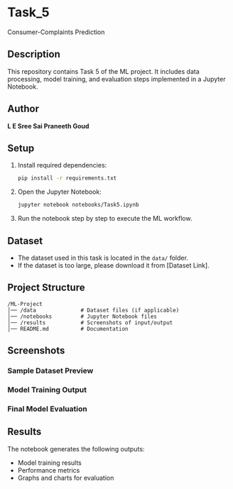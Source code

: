 # Task_5
Consumer-Complaints Prediction
## Description

This repository contains Task 5 of the ML project. It includes data processing, model training, and evaluation steps implemented in a Jupyter Notebook.

## Author

**L E Sree Sai Praneeth Goud**

## Setup

1. Install required dependencies:
   ```sh
   pip install -r requirements.txt
   ```
2. Open the Jupyter Notebook:
   ```sh
   jupyter notebook notebooks/Task5.ipynb
   ```
3. Run the notebook step by step to execute the ML workflow.

## Dataset

- The dataset used in this task is located in the `data/` folder.
- If the dataset is too large, please download it from [Dataset Link].

## Project Structure

```
/ML-Project
│── /data              # Dataset files (if applicable)
│── /notebooks         # Jupyter Notebook files
│── /results           # Screenshots of input/output
│── README.md          # Documentation
```

## Screenshots

### Sample Dataset Preview



### Model Training Output



### Final Model Evaluation



## Results

The notebook generates the following outputs:

- Model training results
- Performance metrics
- Graphs and charts for evaluation
